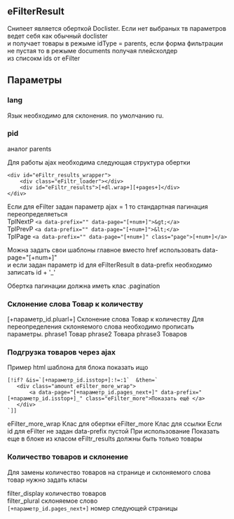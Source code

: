  ## eFilterResult
 Снипеет является оберткой Doclister. Если нет выбраных тв параметров ведет себя как обычный doclister  
 и получает товары в режыме idType = parents, если форма фильтрации не пустая то в режыме documents получая плейсхолдер  
 из списокм ids от eFilter  
 
 ## Параметры
 ### lang
 Язык необходимо для склонения. по умолчанию ru.
 
 ### pid 
 аналог parents 
 
 Для работы ajax необходима следующая структура обертки
 ````
 <div id="eFiltr_results_wrapper">
     <div class="eFiltr_loader"></div>
     <div id="eFiltr_results">[+dl.wrap+][+pages+]</div>
 </div>
 ````
 
 Если для eFilter задан параметр ajax = 1 то стандартная пагинация переопределяеться  
 TplNextP ``<a data-prefix="" data-page="[+num+]">&gt;</a>``  
 TplPrevP ``<a data-prefix="" data-page="[+num+]">&lt;</a>``  
 TplPage ``<a data-prefix="" data-page="[+num+]" class="page">[+num+]</a>``  
 
 Можна задать свои шаблоны главное вместо href использовать data-page="[+num+]"  
 и если задан параметр id для eFilterResult  в data-prefix необходимо записать id + '_'  
 
 Обертка пагинации должна иметь клас .pagination
 
 ### Склонение слова Товар к количеству
 [+параметр_id.pluarl+] Склонение слова Товар к количеству
 Для переопределения склоняемого слова необходимо прописать параметры.
 phrase1 Товар
 phrase2 Товара
 phrase3 Товаров
 
 
 ### Подгрузка товаров через ajax
 Пример html шаблона для блока показать ищо
 ```
 [!if? &is=`[+параметр_id.isstop+]:!=:1`  &then=`
    <div class="amount eFilter_more_wrap">
        <a data-page="[+параметр_id.pages_next+]" data-prefix="[+параметр_id.isstop+]_" class="eFilter_more">Показать ещё </a>
    </div>
 `]]
 ```
 eFilter_more_wrap Клас для обертки
 eFilter_more Клас для ссылки
 Если id для eFilter не задан  data-prefix пустой
 При использование Показать еще в блоке из класом eFiltr_results должны быть только товары
 
 ### Количество товаров и склонение
 Для замены количество товаров на странице и склоняемого слова товар нужно задать класы 
 
 filter_display количество товаров  
 filter_plural склоняемое слово   
 ```[+параметр_id.pages_next+]``` номер следующей страницы
 